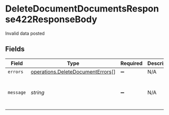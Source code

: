 # DeleteDocumentDocumentsResponse422ResponseBody

Invalid data posted


## Fields

| Field                                                                                       | Type                                                                                        | Required                                                                                    | Description                                                                                 | Example                                                                                     |
| ------------------------------------------------------------------------------------------- | ------------------------------------------------------------------------------------------- | ------------------------------------------------------------------------------------------- | ------------------------------------------------------------------------------------------- | ------------------------------------------------------------------------------------------- |
| `errors`                                                                                    | [operations.DeleteDocumentErrors](../../../sdk/models/operations/deletedocumenterrors.md)[] | :heavy_minus_sign:                                                                          | N/A                                                                                         |                                                                                             |
| `message`                                                                                   | *string*                                                                                    | :heavy_minus_sign:                                                                          | N/A                                                                                         | The given data was invalid.                                                                 |